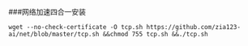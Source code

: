 ###网络加速四合一安装

    wget --no-check-certificate -O tcp.sh https://github.com/zia123-ai/net/blob/master/tcp.sh &&chmod 755 tcp.sh &&./tcp.sh
   
    
    
